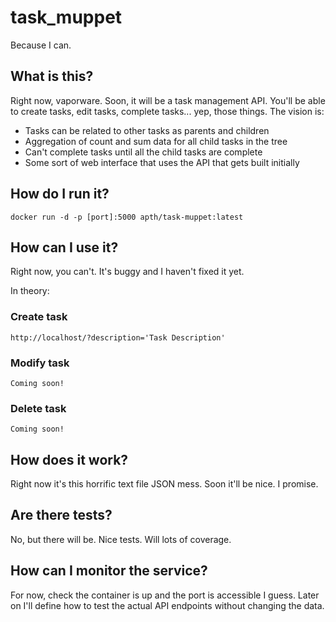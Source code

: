 # task_muppet
Because I can.

## What is this?
Right now, vaporware. 
Soon, it will be a task management API. You'll be able to create tasks, edit tasks, complete tasks... yep, those things.
The vision is:
 + Tasks can be related to other tasks as parents and children
 + Aggregation of count and sum data for all child tasks in the tree
 + Can't complete tasks until all the child tasks are complete
 + Some sort of web interface that uses the API that gets built initially

## How do I run it?
```
docker run -d -p [port]:5000 apth/task-muppet:latest
```

## How can I use it?
Right now, you can't. It's buggy and I haven't fixed it yet.

In theory:

### Create task
```
http://localhost/?description='Task Description'
```

### Modify task
```
Coming soon!
```

### Delete task
```
Coming soon!
```

## How does it work?
Right now it's this horrific text file JSON mess. 
Soon it'll be nice.
I promise.

## Are there tests?
No, but there will be. Nice tests. Will lots of coverage.

## How can I monitor the service?
For now, check the container is up and the port is accessible I guess.
Later on I'll define how to test the actual API endpoints without changing the data. 